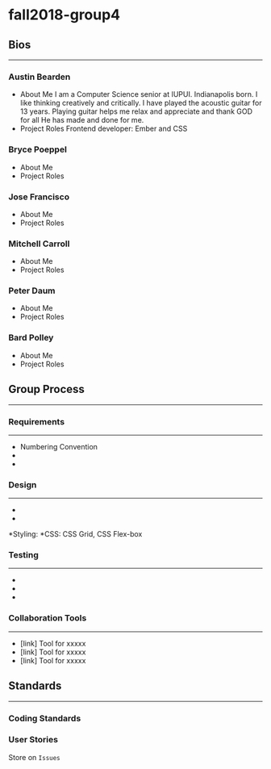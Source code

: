# fall2018-group4

## Bios
***
### Austin Bearden
* About Me
    I am a Computer Science senior at IUPUI. Indianapolis born. I like thinking creatively and critically. I have played the acoustic guitar for 13 years. Playing guitar helps me relax and appreciate and thank GOD for all He has made and done for me.
* Project Roles
    Frontend developer: Ember and CSS
### Bryce Poeppel
* About Me
* Project Roles
### Jose Francisco
* About Me
* Project Roles
### Mitchell Carroll
* About Me
* Project Roles
### Peter Daum
* About Me
* Project Roles
### Bard Polley
* About Me
* Project Roles

## Group Process
***
### Requirements
---
* Numbering Convention
* 
*
### Design
---
*
*
*Styling:
  *CSS: CSS Grid, CSS Flex-box
### Testing
---
*
*
*
### Collaboration Tools
---
* [link] Tool for xxxxx
* [link] Tool for xxxxx
* [link] Tool for xxxxx


## Standards
***
### Coding Standards
### User Stories

Store on `Issues`

